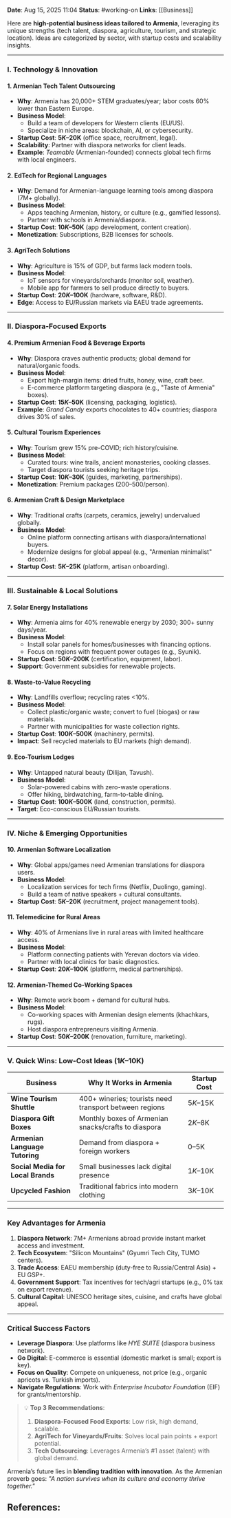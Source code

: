 **Date**: Aug 15, 2025 11:04
**Status**: #working-on
**Links**: [[Business]]

Here are **high-potential business ideas tailored to Armenia**, leveraging its unique strengths (tech talent, diaspora, agriculture, tourism, and strategic location). Ideas are categorized by sector, with startup costs and scalability insights.

---

### **I. Technology & Innovation**  
#### **1. Armenian Tech Talent Outsourcing**  
- **Why**: Armenia has 20,000+ STEM graduates/year; labor costs 60% lower than Eastern Europe.  
- **Business Model**:  
  - Build a team of developers for Western clients (EU/US).  
  - Specialize in niche areas: blockchain, AI, or cybersecurity.  
- **Startup Cost**: **$5K–$20K** (office space, recruitment, legal).  
- **Scalability**: Partner with diaspora networks for client leads.  
- **Example**: *Teamable* (Armenian-founded) connects global tech firms with local engineers.  

#### **2. EdTech for Regional Languages**  
- **Why**: Demand for Armenian-language learning tools among diaspora (7M+ globally).  
- **Business Model**:  
  - Apps teaching Armenian, history, or culture (e.g., gamified lessons).  
  - Partner with schools in Armenia/diaspora.  
- **Startup Cost**: **$10K–$50K** (app development, content creation).  
- **Monetization**: Subscriptions, B2B licenses for schools.  

#### **3. AgriTech Solutions**  
- **Why**: Agriculture is 15% of GDP, but farms lack modern tools.  
- **Business Model**:  
  - IoT sensors for vineyards/orchards (monitor soil, weather).  
  - Mobile app for farmers to sell produce directly to buyers.  
- **Startup Cost**: **$20K–$100K** (hardware, software, R&D).  
- **Edge**: Access to EU/Russian markets via EAEU trade agreements.  

---

### **II. Diaspora-Focused Exports**  
#### **4. Premium Armenian Food & Beverage Exports**  
- **Why**: Diaspora craves authentic products; global demand for natural/organic foods.  
- **Business Model**:  
  - Export high-margin items: dried fruits, honey, wine, craft beer.  
  - E-commerce platform targeting diaspora (e.g., "Taste of Armenia" boxes).  
- **Startup Cost**: **$15K–$50K** (licensing, packaging, logistics).  
- **Example**: *Grand Candy* exports chocolates to 40+ countries; diaspora drives 30% of sales.  

#### **5. Cultural Tourism Experiences**  
- **Why**: Tourism grew 15% pre-COVID; rich history/cuisine.  
- **Business Model**:  
  - Curated tours: wine trails, ancient monasteries, cooking classes.  
  - Target diaspora tourists seeking heritage trips.  
- **Startup Cost**: **$10K–$30K** (guides, marketing, partnerships).  
- **Monetization**: Premium packages ($200–$500/person).  

#### **6. Armenian Craft & Design Marketplace**  
- **Why**: Traditional crafts (carpets, ceramics, jewelry) undervalued globally.  
- **Business Model**:  
  - Online platform connecting artisans with diaspora/international buyers.  
  - Modernize designs for global appeal (e.g., "Armenian minimalist" decor).  
- **Startup Cost**: **$5K–$25K** (platform, artisan onboarding).  

---

### **III. Sustainable & Local Solutions**  
#### **7. Solar Energy Installations**  
- **Why**: Armenia aims for 40% renewable energy by 2030; 300+ sunny days/year.  
- **Business Model**:  
  - Install solar panels for homes/businesses with financing options.  
  - Focus on regions with frequent power outages (e.g., Syunik).  
- **Startup Cost**: **$50K–$200K** (certification, equipment, labor).  
- **Support**: Government subsidies for renewable projects.  

#### **8. Waste-to-Value Recycling**  
- **Why**: Landfills overflow; recycling rates <10%.  
- **Business Model**:  
  - Collect plastic/organic waste; convert to fuel (biogas) or raw materials.  
  - Partner with municipalities for waste collection rights.  
- **Startup Cost**: **$100K–$500K** (machinery, permits).  
- **Impact**: Sell recycled materials to EU markets (high demand).  

#### **9. Eco-Tourism Lodges**  
- **Why**: Untapped natural beauty (Dilijan, Tavush).  
- **Business Model**:  
  - Solar-powered cabins with zero-waste operations.  
  - Offer hiking, birdwatching, farm-to-table dining.  
- **Startup Cost**: **$100K–$500K** (land, construction, permits).  
- **Target**: Eco-conscious EU/Russian tourists.  

---

### **IV. Niche & Emerging Opportunities**  
#### **10. Armenian Software Localization**  
- **Why**: Global apps/games need Armenian translations for diaspora users.  
- **Business Model**:  
  - Localization services for tech firms (Netflix, Duolingo, gaming).  
  - Build a team of native speakers + cultural consultants.  
- **Startup Cost**: **$5K–$20K** (recruitment, project management tools).  

#### **11. Telemedicine for Rural Areas**  
- **Why**: 40% of Armenians live in rural areas with limited healthcare access.  
- **Business Model**:  
  - Platform connecting patients with Yerevan doctors via video.  
  - Partner with local clinics for basic diagnostics.  
- **Startup Cost**: **$20K–$100K** (platform, medical partnerships).  

#### **12. Armenian-Themed Co-Working Spaces**  
- **Why**: Remote work boom + demand for cultural hubs.  
- **Business Model**:  
  - Co-working spaces with Armenian design elements (khachkars, rugs).  
  - Host diaspora entrepreneurs visiting Armenia.  
- **Startup Cost**: **$50K–$200K** (renovation, furniture, marketing).  

---

### **V. Quick Wins: Low-Cost Ideas ($1K–$10K)**  
| **Business**                  | **Why It Works in Armenia**                          | **Startup Cost** |  
|-------------------------------|-----------------------------------------------------|------------------|  
| **Wine Tourism Shuttle**      | 400+ wineries; tourists need transport between regions | $5K–$15K         |  
| **Diaspora Gift Boxes**       | Monthly boxes of Armenian snacks/crafts to diaspora  | $2K–$8K          |  
| **Armenian Language Tutoring** | Demand from diaspora + foreign workers              | $0–$5K           |  
| **Social Media for Local Brands** | Small businesses lack digital presence              | $1K–$10K         |  
| **Upcycled Fashion**          | Traditional fabrics into modern clothing              | $3K–$10K         |  

---

### **Key Advantages for Armenia**  
1. **Diaspora Network**: 7M+ Armenians abroad provide instant market access and investment.  
2. **Tech Ecosystem**: "Silicon Mountains" (Gyumri Tech City, TUMO centers).  
3. **Trade Access**: EAEU membership (duty-free to Russia/Central Asia) + EU GSP+.  
4. **Government Support**: Tax incentives for tech/agri startups (e.g., 0% tax on export revenue).  
5. **Cultural Capital**: UNESCO heritage sites, cuisine, and crafts have global appeal.  

---

### **Critical Success Factors**  
- **Leverage Diaspora**: Use platforms like *HYE SUITE* (diaspora business network).  
- **Go Digital**: E-commerce is essential (domestic market is small; export is key).  
- **Focus on Quality**: Compete on uniqueness, not price (e.g., organic apricots vs. Turkish imports).  
- **Navigate Regulations**: Work with *Enterprise Incubator Foundation* (EIF) for grants/mentorship.  

> 💡 **Top 3 Recommendations**:  
> 1. **Diaspora-Focused Food Exports**: Low risk, high demand, scalable.  
> 2. **AgriTech for Vineyards/Fruits**: Solves local pain points + export potential.  
> 3. **Tech Outsourcing**: Leverages Armenia’s #1 asset (talent) with global demand.  

Armenia’s future lies in **blending tradition with innovation**. As the Armenian proverb goes: *"A nation survives when its culture and economy thrive together."*

## References: